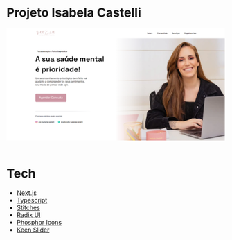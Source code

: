 # Projeto Isabela Castelli

<img src=".github/Capa.png" >

<br />
<br />

# Tech

- [Next.js][next]
- [Typescript][typescript]
- [Stitches][stitches]
- [Radix UI][radix_ui]
- [Phosphor Icons][phosphoricons]
- [Keen Slider][keen_slider]


[next]: https://nextjs.org
[typescript]: https://www.typescriptlang.org
[stitches]: https://stitches.dev
[phosphoricons]: https://phosphoricons.com
[radix_ui]: https://www.radix-ui.com
[keen_slider]: https://keen-slider.io/
